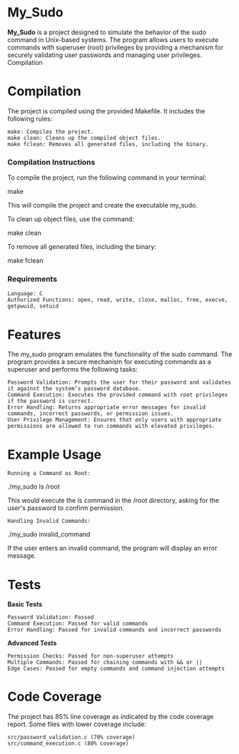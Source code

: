 # My_Sudo

**My_Sudo** is a project designed to simulate the behavior of the sudo command in Unix-based systems. The program allows users to execute commands with superuser (root) privileges by providing a mechanism for securely validating user passwords and managing user privileges.
Compilation

# Compilation

The project is compiled using the provided Makefile. It includes the following rules:

    make: Compiles the project.
    make clean: Cleans up the compiled object files.
    make fclean: Removes all generated files, including the binary.

### Compilation Instructions

To compile the project, run the following command in your terminal:

make

This will compile the project and create the executable my_sudo.

To clean up object files, use the command:

make clean

To remove all generated files, including the binary:

make fclean

### Requirements

    Language: C
    Authorized Functions: open, read, write, close, malloc, free, execve, getpwuid, setuid

# Features

The my_sudo program emulates the functionality of the sudo command. The program provides a secure mechanism for executing commands as a superuser and performs the following tasks:

    Password Validation: Prompts the user for their password and validates it against the system’s password database.
    Command Execution: Executes the provided command with root privileges if the password is correct.
    Error Handling: Returns appropriate error messages for invalid commands, incorrect passwords, or permission issues.
    User Privilege Management: Ensures that only users with appropriate permissions are allowed to run commands with elevated privileges.

# Example Usage

    Running a Command as Root:

./my_sudo ls /root

This would execute the ls command in the /root directory, asking for the user's password to confirm permission.

    Handling Invalid Commands:

./my_sudo invalid_command

If the user enters an invalid command, the program will display an error message.
# Tests
**Basic Tests**

    Password Validation: Passed
    Command Execution: Passed for valid commands
    Error Handling: Passed for invalid commands and incorrect passwords

**Advanced Tests**

    Permission Checks: Passed for non-superuser attempts
    Multiple Commands: Passed for chaining commands with && or ||
    Edge Cases: Passed for empty commands and command injection attempts

# Code Coverage

The project has 85% line coverage as indicated by the code coverage report. Some files with lower coverage include:

    src/password_validation.c (70% coverage)
    src/command_execution.c (80% coverage)
